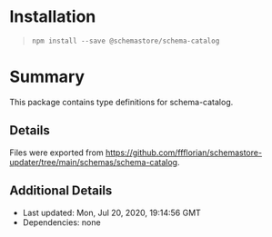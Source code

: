 # Installation
> `npm install --save @schemastore/schema-catalog`

# Summary
This package contains type definitions for schema-catalog.

## Details
Files were exported from https://github.com/ffflorian/schemastore-updater/tree/main/schemas/schema-catalog.

## Additional Details
* Last updated: Mon, Jul 20, 2020, 19:14:56 GMT
* Dependencies: none
